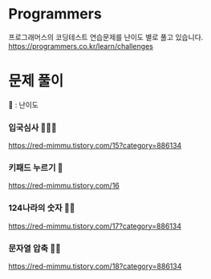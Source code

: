 # Programmers
프로그래머스의 코딩테스트 연습문제를 난이도 별로 풀고 있습니다.
https://programmers.co.kr/learn/challenges

# 문제 풀이 
🍺 : 난이도
### 입국심사 🍺🍺🍺
https://red-mimmu.tistory.com/15?category=886134
### 키패드 누르기 🍺
https://red-mimmu.tistory.com/16
### 124나라의 숫자 🍺🍺
https://red-mimmu.tistory.com/17?category=886134
### 문자열 압축 🍺🍺
https://red-mimmu.tistory.com/18?category=886134
